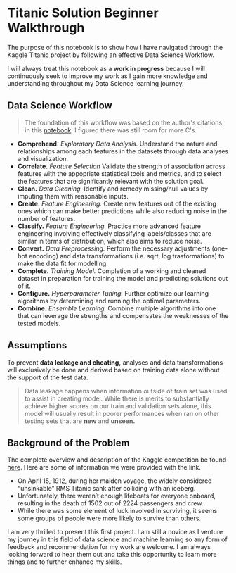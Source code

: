 # Titanic Solution Beginner Walkthrough

The purpose of this notebook is to show how I have navigated through the Kaggle Titanic project by following an effective Data Science Workflow.

I will always treat this notebook as a **work in progress** because I will continuously seek to improve my work as I gain more knowledge and understanding throughout my Data Science learning journey.

## Data Science Workflow
> The foundation of this workflow was based on the author's citations in this [notebook](https://www.kaggle.com/code/ldfreeman3/a-data-science-framework-to-achieve-99-accuracy/notebook). I figured there was still room for more C's.
- **Comprehend.** *Exploratory Data Analysis.* Understand the nature and relationships among each features in the datasets through data analyses and visualization.
- **Correlate.** *Feature Selection* Validate the strength of association across features with the appopriate statistical tools and metrics, and to select the features that are significantly relevant with the solution goal.
- **Clean.** *Data Cleaning.* Identify and remedy missing/null values by imputing them with reasonable inputs.  
- **Create.** *Feature Engineering.* Create new features out of the existing ones which can make better predictions while also reducing noise in the number of features.
- **Classify.** *Feature Engineering.* Practice more advanced feature engineering involving effectively classifying labels/classes that are similar in terms of distribution, which also aims to reduce noise.
- **Convert.** *Data Preprocessing.* Perform the necessary adjustments (one-hot encoding) and data transformations (i.e. sqrt, log trasformations) to make the data fit for modelling.
- **Complete.** *Training Model.* Completion of a working and cleaned dataset in preparation for training the model and predicting solutions out of it. 
- **Configure.** *Hyperparameter Tuning.* Further optimize our learning algorithms by determining and running the optimal parameters. 
- **Combine.** *Ensemble Learning.* Combine multiple algorithms into one that can leverage the strengths and compensates the weaknesses of the tested models.

## Assumptions
To prevent **data leakage and cheating,** analyses and data transformations will exclusively be done and derived based on training data alone without the support of the test data.
> Data leakage happens when information outside of train set was used to assist in creating model. While there is merits to substantially achieve higher scores on our train and validation sets alone, this model will usually result in poorer performances when ran on other testing sets that are **new** and **unseen.** 

## Background of the Problem
The complete overview and description of the Kaggle competition be found [here](https://www.kaggle.com/c/titanic). Here are some of information we were provided with the link.
- On April 15, 1912, during her maiden voyage, the widely considered “unsinkable” RMS Titanic sank after colliding with an iceberg.
- Unfortunately, there weren’t enough lifeboats for everyone onboard, resulting in the death of 1502 out of 2224 passengers and crew.
- While there was some element of luck involved in surviving, it seems some groups of people were more likely to survive than others.


I am very thrilled to present this first project. I am still a novice as I venture my journey in this field of data science and machine learning so any form of feedback and recommendation for my work are welcome. I am always looking forward to hear them out and take this opportunity to learn more things and to further enhance my skills. 
